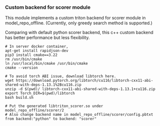 ### Custom backend for scorer module

This module implements a custom triton backend for scorer module in model_repo_offline.
(Currently, only greedy search method is supported.)

Comparing with default python scorer backend, this c++ custom backend has better performance but less flexibility.

```
# In server docker container,
apt-get install rapidjson-dev
pip3 install cmake==3.22
rm /usr/bin/cmake
ln /usr/local/bin/cmake /usr/bin/cmake
cmake --version

# To avoid torch ABI issue, download libtorch here.
wget https://download.pytorch.org/libtorch/cu116/libtorch-cxx11-abi-shared-with-deps-1.13.1%2Bcu116.zip
unzip -d $(pwd)/ libtorch-cxx11-abi-shared-with-deps-1.13.1+cu116.zip
export Torch_DIR=$(pwd)/libtorch
bash build.sh

# Put the generated libtriton_scorer.so under model_repo_offline/scorer/2
# Also change backend name in model_repo_offline/scorer/config.pbtxt from backend:"python" to backend: "scorer"

```

